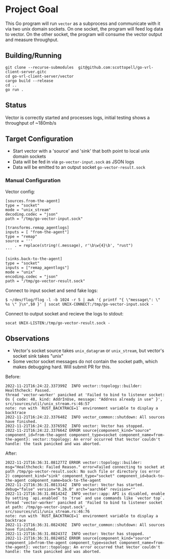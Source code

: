 # Project Goal
This Go program will run `vector` as a subprocess and communicate with it via
two unix domain sockets.
On one socket, the program will feed log data to vector.
On the other socket, the program will consume the vector output and measure throughput.

## Building/Running
```
git clone --recurse-submodules  git@github.com:scottopell/go-vrl-client-server.gitc
cd go-vrl-client-server/vector
cargo build --release
cd ..
go run .
```

## Status
Vector is correctly started and processes logs, initial testing shows a throughput of ~180mb/s

## Target Configuration
- Start vector with a 'source' and 'sink' that both point to local unix domain sockets
- Data will be fed in via `go-vector-input.sock` as JSON logs
- Data will be emitted to an output socket `go-vector-result.sock`

### Manual Configuration
Vector config:
```
[sources.from-the-agent]
type = "socket"
mode = "unix_stream"
decoding.codec = "json"
path = "/tmp/go-vector-input.sock"

[transforms.remap_agentlogs]
inputs = [ "from-the-agent"]
type = "remap"
source = '''
    . = replace(string!(.message), r'\b\w{4}\b', "rust")
'''

[sinks.back-to-the-agent]
type = "socket"
inputs = ["remap_agentlogs"]
mode = "unix"
encoding.codec = "json"
path = "/tmp/go-vector-result.sock"
```

Connect to input socket and send fake logs:
```
$ ~/dev/flog/flog -l -b 1024 -r 5 | awk '{ printf "{ \"message\": \" %s \" }\n",$0 }' | socat UNIX-CONNECT:/tmp/go-vector-input.sock -
```

Connect to output socket and recieve the logs to stdout:
```
socat UNIX-LISTEN:/tmp/go-vector-result.sock -
```

## Observations
- Vector's socket source takes `unix_datagram` or `unix_stream`, but vector's socket sink takes "unix"
- Some vector socket messages do not contain the socket path, which makes debugging hard. Will submit PR for this.

Before:
```
2022-11-21T16:24:22.337399Z  INFO vector::topology::builder: Healthcheck: Passed.
thread 'vector-worker' panicked at 'Failed to bind to listener socket: Os { code: 48, kind: AddrInUse, message: "Address already in use" }', src/sources/util/unix_stream.rs:46:57
note: run with `RUST_BACKTRACE=1` environment variable to display a backtrace
2022-11-21T16:24:22.337648Z  INFO vector_common::shutdown: All sources have finished.
2022-11-21T16:24:22.337659Z  INFO vector: Vector has stopped.
2022-11-21T16:24:22.337664Z ERROR source{component_kind="source" component_id=from-the-agent component_type=socket component_name=from-the-agent}: vector::topology: An error occurred that Vector couldn't handle: the task panicked and was aborted.
```

After:
```
2022-11-21T16:36:31.081277Z ERROR vector::topology::builder: msg="Healthcheck: Failed Reason." error=Failed connecting to socket at path /tmp/go-vector-result.sock: No such file or directory (os error 2) component_kind="sink" component_type="socket" component_id=back-to-the-agent component_name=back-to-the-agent
2022-11-21T16:36:31.081314Z  INFO vector: Vector has started. debug="false" version="0.26.0" arch="aarch64" revision=""
2022-11-21T16:36:31.081424Z  INFO vector::app: API is disabled, enable by setting `api.enabled` to `true` and use commands like `vector top`.
thread 'vector-worker' panicked at 'Failed to bind to listener socket at path: /tmp/go-vector-input.sock', src/sources/util/unix_stream.rs:46:76
note: run with `RUST_BACKTRACE=1` environment variable to display a backtrace
2022-11-21T16:36:31.082430Z  INFO vector_common::shutdown: All sources have finished.
2022-11-21T16:36:31.082437Z  INFO vector: Vector has stopped.
2022-11-21T16:36:31.082485Z ERROR source{component_kind="source" component_id=from-the-agent component_type=socket component_name=from-the-agent}: vector::topology: An error occurred that Vector couldn't handle: the task panicked and was aborted.
```